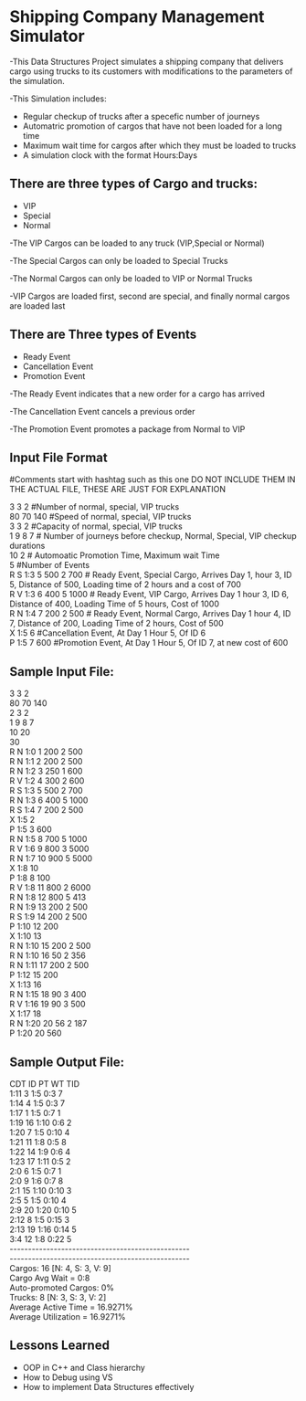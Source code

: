 
# Shipping Company Management Simulator

-This Data Structures Project simulates a shipping company that delivers cargo using trucks to its customers with modifications to the parameters of the simulation.

-This Simulation includes:
- Regular checkup of trucks after a specefic number of journeys
- Automatric promotion of cargos that have not been loaded for a long time
- Maximum wait time for cargos after which they must be loaded to trucks
- A simulation clock with the format Hours:Days

There are three types of Cargo and trucks:
-
- VIP
- Special
- Normal

-The VIP Cargos can be loaded to any truck (VIP,Special or Normal)

-The Special Cargos can only be loaded to Special Trucks

-The Normal Cargos can only be loaded to VIP or Normal Trucks

-VIP Cargos are loaded first, second are special, and finally normal cargos are loaded last

There are Three types of Events
-

- Ready Event
- Cancellation Event
- Promotion Event

-The Ready Event indicates that a new order for a cargo has arrived

-The Cancellation Event cancels a previous order

-The Promotion Event promotes a package from Normal to VIP
## Input File Format

#Comments start with hashtag such as this one DO NOT INCLUDE THEM IN THE ACTUAL FILE, THESE ARE JUST FOR EXPLANATION

3 3 2 #Number of normal, special, VIP trucks\
80 70 140 #Speed of normal, special, VIP trucks\
3 3 2 #Capacity of normal, special, VIP trucks\
1 9 8 7 # Number of journeys before checkup, Normal, Special, VIP checkup durations\
10 2 # Automoatic Promotion Time, Maximum wait Time\
5 #Number of Events\
R S 1:3 5 500 2 700 # Ready Event, Special Cargo, Arrives Day 1, hour 3, ID 5, Distance of 500, Loading time of 2 hours and a cost of 700\
R V 1:3 6 400 5 1000 # Ready Event, VIP Cargo, Arrives Day 1 hour 3, ID 6, Distance of 400, Loading Time of 5 hours, Cost of 1000\
R N 1:4 7 200 2 500 # Ready Event, Normal Cargo, Arrives Day 1 hour 4, ID 7, Distance of 200, Loading Time of 2 hours, Cost of 500\
X 1:5 6 #Cancellation Event, At Day 1 Hour 5, Of ID 6\
P 1:5 7 600 #Promotion Event, At Day 1 Hour 5, Of ID 7, at new cost of 600

Sample Input File:
-

3 3 2\
80 70 140\
2 3 2\
1 9 8 7\
10 20\
30\
R N 1:0 1 200 2 500\
R N 1:1 2 200 2 500\
R N 1:2 3 250 1 600\
R V 1:2 4 300 2 600\
R S 1:3 5 500 2 700\
R N 1:3 6 400 5 1000\
R S 1:4 7 200 2 500\
X 1:5 2\
P 1:5 3 600\
R N 1:5 8 700 5 1000\
R V 1:6 9 800 3 5000\
R N 1:7 10 900 5 5000\
X 1:8 10\
P 1:8 8 100\
R V 1:8 11 800 2 6000\
R N 1:8 12 800 5 413\
R N 1:9 13 200 2 500\
R S 1:9 14 200 2 500\
P 1:10 12 200\
X 1:10 13\
R N 1:10 15 200 2 500\
R N 1:10 16 50 2 356\
R N 1:11 17 200 2 500\
P 1:12 15 200\
X 1:13 16\
R N 1:15 18 90 3 400\
R V 1:16 19 90 3 500\
X 1:17 18\
R N 1:20 20 56 2 187\
P 1:20 20 560

Sample Output File:
-

CDT	ID	PT	WT	TID\
1:11	3	1:5	0:3	7\
1:14	4	1:5	0:3	7\
1:17	1	1:5	0:7	1\
1:19	16	1:10	0:6	2\
1:20	7	1:5	0:10	4\
1:21	11	1:8	0:5	8\
1:22	14	1:9	0:6	4\
1:23	17	1:11	0:5	2\
2:0	6	1:5	0:7	1\
2:0	9	1:6	0:7	8\
2:1	15	1:10	0:10	3\
2:5	5	1:5	0:10	4\
2:9	20	1:20	0:10	5\
2:12	8	1:5	0:15	3\
2:13	19	1:16	0:14	5\
3:4	12	1:8	0:22	5\
-------------------------------------------------\
-------------------------------------------------\
Cargos: 16 [N: 4, S: 3, V: 9]\
Cargo Avg Wait = 0:8\
Auto-promoted Cargos: 0%\
Trucks: 8 [N: 3, S: 3, V: 2]\
Average Active Time = 16.9271%\
Average Utilization = 16.9271%





## Lessons Learned

- OOP in C++ and Class hierarchy
- How to Debug using VS
- How to implement Data Structures effectively


